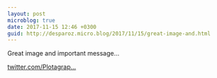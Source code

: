 ```yaml
---
layout: post
microblog: true
date: 2017-11-15 12:46 +0300
guid: http://desparoz.micro.blog/2017/11/15/great-image-and.html
---
```

Great image and important message…

[twitter.com/Plotagrap...](https://twitter.com/PlotagraphPro/status/930682866484301824)
